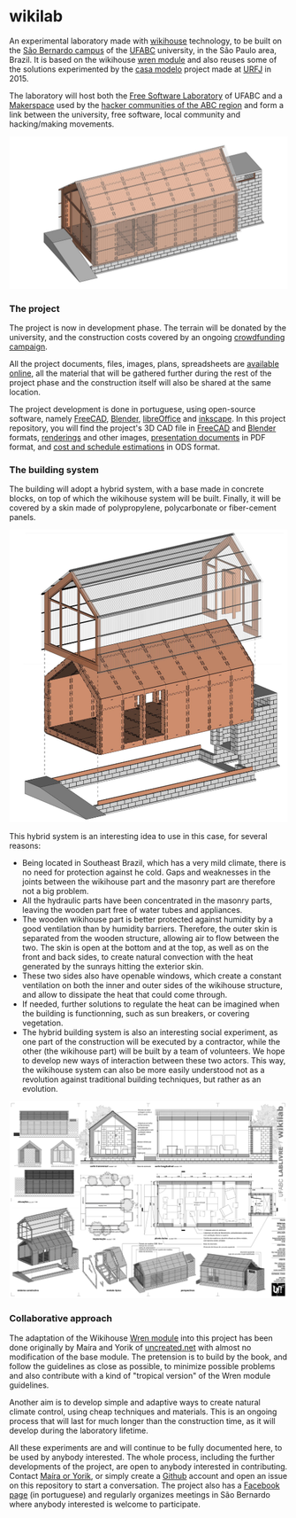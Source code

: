 # wikilab

An experimental laboratory made with [wikihouse](http://wikihouse.cc/) technology, to be built on the [São Bernardo campus](https://www.google.com.br/maps/place/UFABC+-+Universidade+Federal+do+ABC+-+Campus+S%C3%A3o+Bernardo+do+Campo/@-23.6774308,-46.5664299,17z/data=!3m1!4b1!4m5!3m4!1s0x94ce43a800827001:0xb566e18f4220a86b!8m2!3d-23.6774308!4d-46.5642412?hl=en) of the [UFABC](http://www.ufabc.edu.br/) university, in the São Paulo area, Brazil. It is based on the wikihouse [wren module](https://github.com/wikihouseproject/Wren/wiki/Wren-Technical-Design-Guide) and also reuses some of the solutions experimented by the [casa modelo](http://www.archdaily.com.br/br/773676/casa-revista-a-primeira-casa-fabricada-digitalmente-no-brasil) project made at [URFJ](https://ufrj.br/) in 2015.

The laboratory will host both the [Free Software Laboratory](http://pesquisa.ufabc.edu.br/lablivre/) of UFABC and a [Makerspace](https://en.wikipedia.org/wiki/Hackerspace) used by the [hacker communities of the ABC region](http://www.facebook.com/abcmakerspace/) and form a link between the university, free software, local community and  hacking/making movements.

![](render/0007.jpg)

### The project

The project is now in development phase. The terrain will be donated by the university, and the construction costs covered by an ongoing [crowdfunding campaign](https://www.catarse.me/wikilab).

All the project documents, files, images, plans, spreadsheets are [available online](https://github.com/uncreatednet/wikilab-ufabc), all the material that will be gathered further during the rest of the project phase and the construction itself will also be shared at the same location.

The project development is done in portuguese, using open-source software, namely [FreeCAD](http//www.freecadweb.org), [Blender](http//www.blender.org), [libreOffice](http//www.libreoffice.org) and [inkscape](http://www.inkscape.org). In this project repository, you will find the project's 3D CAD file in [FreeCAD](wikilab.FCStd) and [Blender](wikilab.blend) formats, [renderings](render/) and other images, [presentation documents](folhas/) in PDF format, and [cost and schedule estimations](or%C3%A7amento.ods) in ODS format.

### The building system

The building will adopt a hybrid system, with a base made in concrete blocks, on top of which the wikihouse system will be built. Finally, it will be covered by a skin made of polypropylene, polycarbonate or fiber-cement panels.

![](render/0012.jpg)

This hybrid system is an interesting idea to use in this case, for several reasons:

* Being located in Southeast Brazil, which has a very mild climate, there is no need for protection against he cold. Gaps and weaknesses in the joints  between the wikihouse part and the masonry part are therefore not a big problem.
* All the hydraulic parts have been concentrated in the masonry parts, leaving the wooden part free of water tubes and appliances.
* The wooden wikihouse part is better protected against humidity by a good ventilation than by humidity barriers. Therefore, the outer skin is separated from the wooden structure, allowing air to flow between the two. The skin is open at the bottom and at the top, as well as on the front and back sides, to create natural convection with the heat generated by the sunrays hitting the exterior skin.
* These two sides also have openable windows, which create a constant ventilation on both the inner and outer sides of the wikihouse structure, and allow to dissipate the heat that could come through.
* If needed, further solutions to regulate the heat can be imagined when the building is functionning, such as sun breakers, or covering vegetation.
* The hybrid building system is also an interesting social experiment, as one part of the construction will be executed by a contractor, while the other (the wikihouse part) will be built by a team of volunteers.  We hope to develop new ways of interaction between these two actors. This way, the wikihouse system can also be more easily understood not as a revolution against traditional building techniques, but rather as an evolution.

![](render/0038.jpg)

### Collaborative approach

The adaptation of the Wikihouse [Wren module](https://github.com/wikihouseproject/Wren/wiki/Wren-Technical-Design-Guide) into this project has been done originally by Maíra and Yorik of [uncreated.net](http//www.uncreated.net) with almost no modification of the base module. The pretension is to build by the book, and follow the guidelines as close as possible, to minimize possible problems and also contribute with a kind of "tropical version" of the Wren module guidelines.

Another aim is to develop simple and adaptive ways to create natural climate control, using cheap techniques and materials. This is an ongoing process that will last for much longer than the construction time, as it will develop during the laboratory lifetime.

All these experiments are and will continue to be fully documented here, to be used by anybody interested. The whole process, including the further developments of the project, are open to anybody interested in contributing. Contact [Maíra or Yorik](http//www.uncreated.net), or simply create a [Github](http//www.github.com) account and open an issue on this repository to start a conversation. The project also has a [Facebook page](https://www.facebook.com/wikilab.abc/) (in portuguese) and regularly organizes meetings in São Bernardo where anybody interested is welcome to participate.



